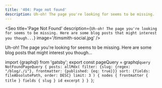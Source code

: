 ```yaml
---
title: '404: Page not found'
description: Uh-oh! The page you're looking for seems to be missing.
---
```


<Seo
	title='Page Not Found'
	description={`Uh-oh! The page you're looking for seems to be missing. Here are some blog posts that might interest you though...`}
	image='/timsmith-social.jpg'
/>

Uh-oh! The page you're looking for seems to be missing. Here are some blog posts that might interest you though...

<BlogList posts={props.data.posts.nodes} />

import {graphql} from 'gatsby';
export const pageQuery = graphql`
  query NotFoundPageQuery {
    posts: allMdx(
      filter: {slug: {regex: "/blog/./i"}, frontmatter: {published: {eq: true}}}
      sort: {fields: fileAbsolutePath, order: DESC}
      limit: 3
    ) {
      nodes {
        frontmatter {
          title
        }
        fields {
          slug
        }
        id
        excerpt
      }
    }
  }
`;
